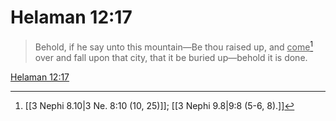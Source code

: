 # Helaman 12:17

> Behold, if he say unto this mountain—Be thou raised up, and <u>come</u>[^a] over and fall upon that city, that it be buried up—behold it is done.

[Helaman 12:17](https://www.churchofjesuschrist.org/study/scriptures/bofm/hel/12?lang=eng&id=p17#p17)


[^a]: [[3 Nephi 8.10|3 Ne. 8:10 (10, 25)]]; [[3 Nephi 9.8|9:8 (5-6, 8).]]
